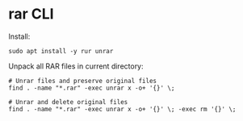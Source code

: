 # rar CLI

Install:
```
sudo apt install -y rur unrar
```

Unpack all RAR files in current directory:
```
# Unrar files and preserve original files
find . -name "*.rar" -exec unrar x -o+ '{}' \;

# Unrar and delete original files
find . -name "*.rar" -exec unrar x -o+ '{}' \; -exec rm '{}' \;
```
